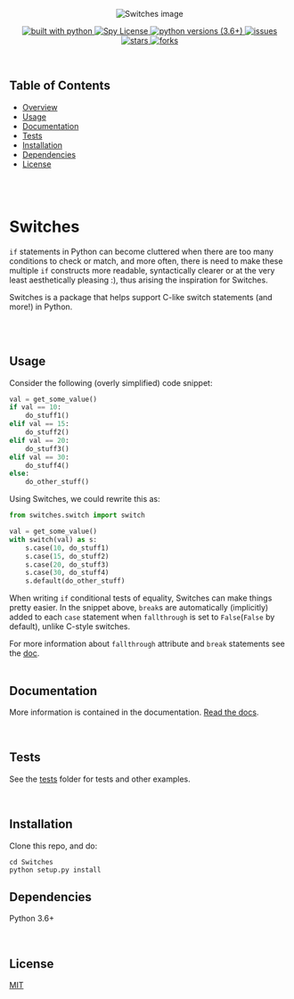<!-- <div align="center">
<img alt="leap image" src="assets/switches_256x256.png"/>
</div> -->
<p align="center">
    <p align="center">
        <img alt="Switches image" src="assets/switches_256x256.png" >
    </p>
    <p align="center">
        <a href="https://www.python.org/">
            <img alt="built with python" src="https://img.shields.io/badge/built%20with-python-blue.svg?style=plastic" >
        </a>
        <a href="https://github.com/ziord/Switches/blob/master/LICENSE.txt">
            <img alt="Spy License" src="https://img.shields.io/github/license/ziord/Switches?style=plastic" >
        </a>
        <a href="https://www.python.org/downloads/">
            <img alt="python versions (3.6+)" src="https://img.shields.io/badge/python-3.6+-blue.svg?style=plastic">
        </a>
        <a href="https://github.com/ziord/Switches/issues" >
            <img alt="issues" src="https://img.shields.io/github/issues/ziord/Switches?style=plastic">
        </a>
        <a href="https://github.com/ziord/Switches/stargazers">
            <img alt="stars" src="https://img.shields.io/github/stars/ziord/Switches?style=plastic">
        </a>
        <a href="https://github.com/ziord/Switches/network/members">
            <img alt="forks" src="https://img.shields.io/github/forks/ziord/Switches?style=plastic">
        </a>
    </p>
</p>

<br />

## Table of Contents
- [ Overview ](#about)
- [Usage](#usage)
- [ Documentation](#docs)
- [Tests](#tests)
- [Installation](#installation)
- [Dependencies](#dependencies)
- [License](#license)

\
\
<a name='about'></a>
# Switches

`if` statements in Python can become cluttered when there are too many conditions to check or match, and more often, there is need to make these multiple `if` constructs more readable, syntactically clearer or at the very least aesthetically pleasing :), thus arising the inspiration for Switches.

Switches is a package that helps support C-like switch statements (and more!) in Python.

\
\
<a name='usage'></a>
## Usage

Consider the following (overly simplified) code snippet:

```python
val = get_some_value()
if val == 10:
    do_stuff1()
elif val == 15:
    do_stuff2()
elif val == 20:
    do_stuff3()
elif val == 30:
    do_stuff4()
else:
    do_other_stuff()
```
Using Switches, we could rewrite this as:

```python
from switches.switch import switch

val = get_some_value()
with switch(val) as s:
    s.case(10, do_stuff1)
    s.case(15, do_stuff2)
    s.case(20, do_stuff3)
    s.case(30, do_stuff4)
    s.default(do_other_stuff)
```
When writing `if` conditional tests of equality, Switches can make things pretty easier.
In the snippet above, `break`s are automatically (implicitly) added to each `case` statement when `fallthrough` is set to `False`(`False` by default), unlike C-style switches.

For more information about `fallthrough` attribute and `break` statements see the [doc](https://github.com/ziord/Switches/blob/master/DOCUMENTATION).
\
\
<a name='docs'></a>
## Documentation
More information is contained in the documentation.
[Read the docs](https://github.com/ziord/Switches/blob/master/DOCUMENTATION.md).

\
<a name='tests'></a>
## Tests
See the [tests](https://github.com/ziord/Switches/blob/master/tests) folder for tests and other examples.

\
<a name='installation'></a>
## Installation
Clone this repo, and do:

`cd Switches` <br/> `python setup.py install`
\
<a name='dependencies'></a>
## Dependencies
Python 3.6+

\
<a name='license'></a>
## License
[MIT](https://github.com/ziord/Switches/blob/master/LICENSE.txt)